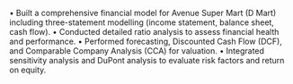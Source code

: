 •	 Built a comprehensive financial model for Avenue Super Mart (D Mart) including three-statement modelling (income statement, balance sheet, cash flow).
•	Conducted detailed ratio analysis to assess financial health and performance.
•	Performed forecasting, Discounted Cash Flow (DCF), and Comparable Company Analysis (CCA) for valuation.
•	Integrated sensitivity analysis and DuPont analysis to evaluate risk factors and return on equity.
